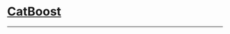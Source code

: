 # [CatBoost][1]













---
[1]: https://tech.yandex.com/catboost/doc/dg/concepts/python-quickstart-docpage/#classification-and-regression
